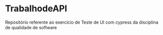 # TrabalhodeAPI
Repositório referente ao exercício de Teste de UI com cypress da disciplina de qualidade de software
